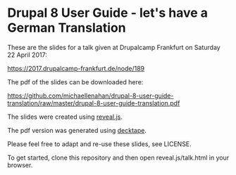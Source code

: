 # Drupal 8 User Guide - let's have a German Translation

These are the slides for a talk given at Drupalcamp Frankfurt on Saturday 22 April 2017:

https://2017.drupalcamp-frankfurt.de/node/189

The pdf of the slides can be downloaded here:

https://github.com/michaellenahan/drupal-8-user-guide-translation/raw/master/drupal-8-user-guide-translation.pdf

The slides were created using [reveal.js](https://github.com/hakimel/reveal.js).

The pdf version was generated using [decktape](https://github.com/astefanutti/decktape).

Please feel free to adapt and re-use these slides, see LICENSE.

To get started, clone this repository and then open reveal.js/talk.html in your browser.
